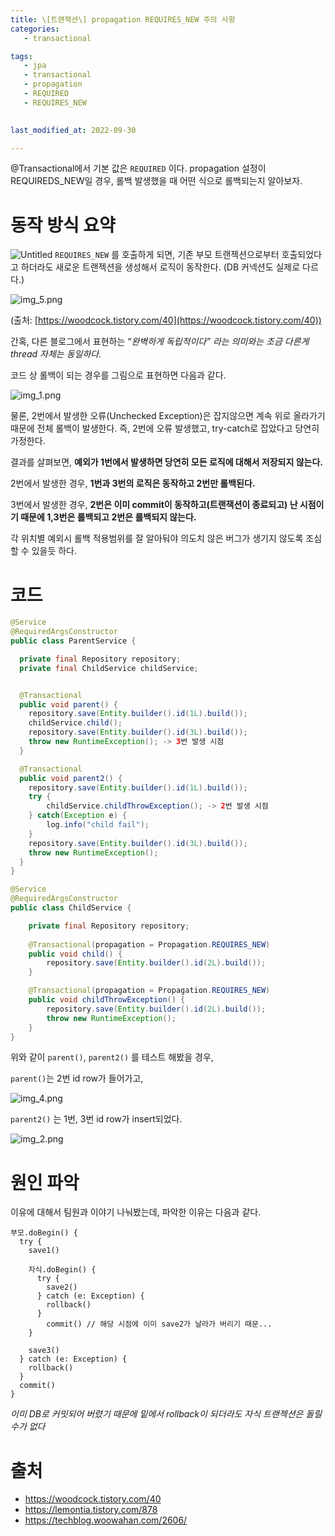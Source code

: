 ```yaml
---
title: \[트랜잭션\] propagation REQUIRES_NEW 주의 사항
categories: 
   - transactional

tags:
   - jpa
   - transactional
   - propagation
   - REQUIRED
   - REQUIRES_NEW
   

last_modified_at: 2022-09-30 

---
```


@Transactional에서 기본 값은 `REQUIRED` 이다. propagation 설정이 REQUIREDS_NEW일 경우, 롤백 발생했을 때 어떤 식으로 롤백되는지 알아보자.

# 동작 방식 요약

![Untitled](https://user-images.githubusercontent.com/49507736/193454427-58263b59-0478-47b6-89b7-47fe283cde5b.png)
`REQUIRES_NEW` 를 호출하게 되면, 기존 부모 트랜젝션으로부터 호출되었다고 하더라도 새로운 트랜젝션을 생성해서 로직이 동작한다. (DB 커넥션도 실제로 다르다.)

![img_5.png](https://user-images.githubusercontent.com/49507736/193454503-31165770-1989-47f4-8aa4-bc0a3aefc3cf.png)

(출처: [https://woodcock.tistory.com/40](https://woodcock.tistory.com/40))

간혹, 다른 블로그에서 표현하는 “*완벽하게 독립적이다” 라는 의미와는 조금 다른게 thread 자체는 동일하다.*

코드 상 롤백이 되는 경우를 그림으로 표현하면 다음과 같다.

![img_1.png](https://user-images.githubusercontent.com/49507736/193454468-50edacf6-cf3f-435e-81a1-d0dfce4caf31.png)

물론, 2번에서 발생한 오류(Unchecked Exception)은 잡지않으면 계속 위로 올라가기 때문에 전체 롤백이 발생한다. 즉, 2번에 오류 발생했고, try-catch로 잡았다고 당연히 가정한다.

결과를 살펴보면, **예외가 1번에서 발생하면 당연히 모든 로직에 대해서 저장되지 않는다.**

2번에서 발생한 경우, **1번과 3번의 로직은 동작하고 2번만 롤백된다.**

3번에서 발생한 경우, **2번은 이미 commit이 동작하고(트랜잭션이 종료되고) 난 시점이기 때문에 1,3번은 롤백되고 2번은 롤백되지 않는다.**

각 위치별 예외시 롤백 적용범위를 잘 알아둬야 의도치 않은 버그가 생기지 않도록 조심할 수 있을듯 하다.

# 코드

```java
@Service
@RequiredArgsConstructor
public class ParentService {

  private final Repository repository;
  private final ChildService childService;


  @Transactional
  public void parent() {
    repository.save(Entity.builder().id(1L).build());
    childService.child();
    repository.save(Entity.builder().id(3L).build());
    throw new RuntimeException(); -> 3번 발생 시점
  }

  @Transactional
  public void parent2() {
    repository.save(Entity.builder().id(1L).build());
    try {
        childService.childThrowException(); -> 2번 발생 시점
    } catch(Exception e) {
        log.info("child fail");
    }
    repository.save(Entity.builder().id(3L).build());
    throw new RuntimeException();
  }
}
```

```java
@Service
@RequiredArgsConstructor
public class ChildService {

    private final Repository repository;
	
    @Transactional(propagation = Propagation.REQUIRES_NEW)
    public void child() {
        repository.save(Entity.builder().id(2L).build());
    }

    @Transactional(propagation = Propagation.REQUIRES_NEW)
    public void childThrowException() {
        repository.save(Entity.builder().id(2L).build());
        throw new RuntimeException();
    }
}
```

위와 같이 `parent()`, `parent2()` 를 테스트 해봤을 경우,

`parent()`는 2번 id row가 들어가고,

![img_4.png](https://user-images.githubusercontent.com/49507736/193454491-926a41e8-2652-4048-834c-e1645246dda2.png)

`parent2()` 는 1번, 3번 id row가 insert되었다.

![img_2.png](https://user-images.githubusercontent.com/49507736/193454485-a6bd1296-958e-4149-99ea-0e052597536e.png)

# 원인 파악
이유에 대해서 팀원과 이야기 나눠봤는데, 파악한 이유는 다음과 같다.
```
부모.doBegin() {
  try {
    save1()
    
    자식.doBegin() {
      try {
        save2()
      } catch (e: Exception) {
        rollback()
      }
        commit() // 해당 시점에 이미 save2가 날라가 버리기 때문...
    }
    
    save3()
  } catch (e: Exception) {
    rollback()
  }
  commit()
}
```
_이미 DB로 커밋되어 버렸기 때문에 밑에서 rollback이 되더라도 자식 트랜젝션은 돌릴수가 없다_

# 출처
- https://woodcock.tistory.com/40
- https://lemontia.tistory.com/878
- https://techblog.woowahan.com/2606/
